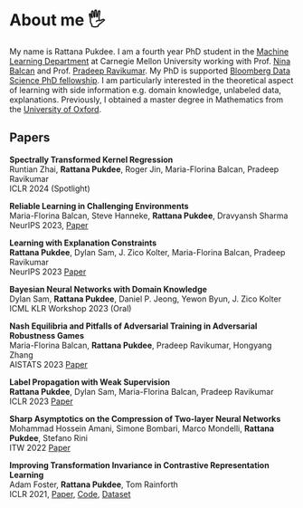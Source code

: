 # About me 🖐
My name is Rattana Pukdee. I am a fourth year PhD student in the [Machine Learning Department](https://www.ml.cmu.edu/) at Carnegie Mellon University working with Prof. [Nina Balcan](http://www.cs.cmu.edu/~ninamf/) and Prof. [Pradeep Ravikumar](https://www.cs.cmu.edu/~pradeepr/). My PhD is supported [Bloomberg Data Science PhD fellowship](https://www.bloomberg.com/company/values/tech-at-bloomberg/data-science/academic-engagement-programs/data-science-ph-d-fellowship/). I am particularly interested in the theoretical aspect of learning with side information e.g. domain knowledge, unlabeled data, explanations. Previously, I obtained a master degree in Mathematics from the [University of Oxford](https://www.maths.ox.ac.uk/).


<!-- ## News 📢
* **Sep 2023** Honoured to receive [Bloomberg Data Science PhD fellowship 2023](https://www.bloomberg.com/company/values/tech-at-bloomberg/data-science/academic-engagement-programs/data-science-ph-d-fellowship/).
* **Oct 2021** I am joining Prof. [Nina Balcan](http://www.cs.cmu.edu/~ninamf/) and [Pradeep Ravikumar](https://www.cs.cmu.edu/~pradeepr/)'s lab at CMU.
* **Oct 2020** I am joining Prof. [Marco Mondelli](https://ist.ac.at/en/research/mondelli-group/)'s lab at IST Austria for a research internship.

*** -->

## Papers

**Spectrally Transformed Kernel Regression** <br>
Runtian Zhai, **Rattana Pukdee**, Roger Jin, Maria-Florina Balcan, Pradeep Ravikumar <br>
ICLR 2024 (Spotlight)

**Reliable Learning in Challenging Environments** <br>
Maria-Florina Balcan, Steve Hanneke, **Rattana Pukdee**, Dravyansh Sharma <br>
NeurIPS 2023, [Paper](https://arxiv.org/abs/2304.03370)<br>
<!-- [<img src="robust_losses.png"  height="150">](https://arxiv.org/abs/2304.03370) -->

**Learning with Explanation Constraints** <br>
**Rattana Pukdee**, Dylan Sam, J. Zico Kolter, Maria-Florina Balcan, Pradeep Ravikumar <br>
NeurIPS 2023 [Paper](https://arxiv.org/abs/2303.14496)<br>
<!-- [<img src="explanation_constraint.png"  height="150">](https://arxiv.org/abs/2303.14496) -->


**Bayesian Neural Networks with Domain Knowledge** <br>
 Dylan Sam, **Rattana Pukdee**, Daniel P. Jeong, Yewon Byun, J. Zico Kolter <br>
 ICML KLR Workshop 2023 (Oral) <br>


**Nash Equilibria and Pitfalls of Adversarial Training in Adversarial Robustness Games** <br>
Maria-Florina Balcan, **Rattana Pukdee**, Pradeep Ravikumar, Hongyang Zhang <br>
AISTATS 2023 [Paper](https://arxiv.org/abs/2210.12606)<br>
<!-- [<img src="nash_adv.png"  height="125">](https://arxiv.org/abs/2210.12606) -->


**Label Propagation with Weak Supervision**<br>
**Rattana Pukdee**, Dylan Sam, Maria-Florina Balcan, Pradeep Ravikumar <br>
ICLR 2023 [Paper](https://arxiv.org/abs/2210.03594)<br>
<!-- [<img src="LPA_weaksup.png"  height="200">](https://arxiv.org/abs/2210.03594) -->




**Sharp Asymptotics on the Compression of Two-layer Neural Networks**<br>
Mohammad Hossein Amani, Simone Bombari, Marco Mondelli, **Rattana Pukdee**, Stefano Rini <br>
ITW 2022 [Paper](https://arxiv.org/pdf/2205.08199.pdf)<br>
<!-- [<img src="ETF.png"  height="200">](https://arxiv.org/pdf/2205.08199.pdf) -->



**Improving Transformation Invariance in Contrastive Representation Learning**<br>
Adam Foster, **Rattana Pukdee**, Tom Rainforth <br>
ICLR 2021, [Paper](https://arxiv.org/abs/2010.09515), [Code](https://github.com/ae-foster/invclr), [Dataset](https://github.com/rattaoup/spirograph)<br>
<!-- [Github](https://github.com/ae-foster/invclr) | [Dataset](https://github.com/rattaoup/spirograph) <br>
[<img src="spirograph3.png"  height="200">](https://arxiv.org/abs/2010.09515) -->


<!-- **Predict Bitcoin prices by using Signature time series modelling** <br>
Summer research project supervised by Dr. Andrey Kormilitzin <br>
[<img src="stonk.jpg"  height="200">](https://towardsdatascience.com/predict-bitcoin-prices-by-using-signature-time-series-modelling-cf3100a882cc)

***

## Courseworks 🎓
1. **Hypergraphs projection method for community detections** <br>
Mini-project for C5.4 Network <br>
[<img src="hypergraph.png"  height="200">](Mini_project___Network_2020.pdf)

2. **Network Analysis in Team sports and Applications to English Premier League** <br>
Dissertation supervised by Dr. Ebrahim Patel <br>
[<img src="dissertation.png"  height="200">](Network_dissertation_2020.pdf)

3. **3-term Arithmetic Progressions**<br>
Extended essay supervised by Prof. Ben Green <br>
[<img src="3term_arithmetic.png"  height="200">](3_term_arithmetic_progression_HT.pdf) -->
